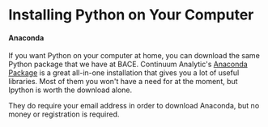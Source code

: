 # Installing Python on Your Computer

#### Anaconda

If you want Python on your computer at home, you can download the same Python package that we have at BACE. Continuum Analytic's [Anaconda Package](https://store.continuum.io/cshop/anaconda/) is a great all-in-one installation that gives you a lot of useful libraries.  Most of them you won't have a need for at the moment, but Ipython is worth the download alone.  

They do require your email address in order to download Anaconda, but no money or registration is required.
